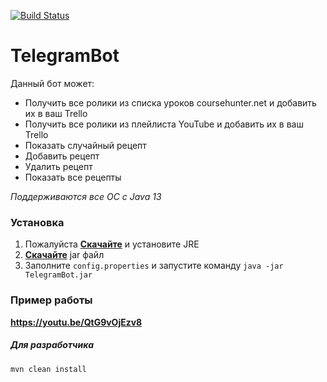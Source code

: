 [![Build Status](https://travis-ci.com/Teemitze/TelegramBot.svg?branch=master)](https://travis-ci.com/Teemitze/TelegramBot)
# TelegramBot
Данный бот может:
- Получить все ролики из списка уроков coursehunter.net и добавить их в ваш Trello
- Получить все ролики из плейлиста YouTube и добавить их в ваш Trello
- Показать случайный рецепт
- Добавить рецепт
- Удалить рецепт
- Показать все рецепты

*Поддерживаются все ОС с Java 13*

### Установка
1) Пожалуйста [**Скачайте**](https://www.java.com/en/download/) и установите JRE
2) [**Скачайте**](https://github.com/Teemitze/TelegramBot/releases/latest) jar файл
3) Заполните ```config.properties``` и запустите команду ```java -jar TelegramBot.jar```

### Пример работы

**https://youtu.be/QtG9vOjEzv8**

##### Для разработчика
```mvn clean install```